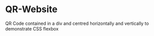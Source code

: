 # QR-Website
QR Code contained in a div and centred horizontally and vertically to demonstrate CSS flexbox
